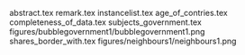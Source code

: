 abstract.tex
remark.tex
instancelist.tex
age_of_contries.tex
completeness_of_data.tex
subjects_government.tex
figures/bubblegovernment1/bubblegovernment1.png
shares_border_with.tex
figures/neighbours1/neighbours1.png